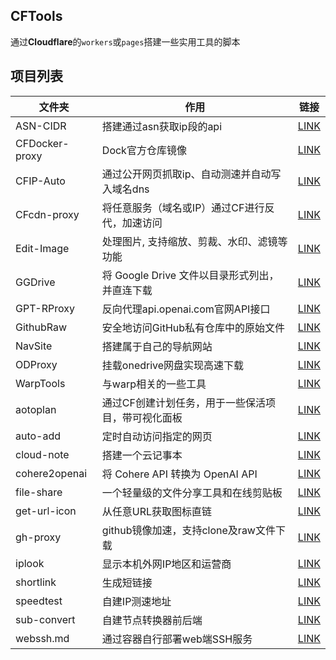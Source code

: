 ## CFTools
通过**Cloudflare**的`workers`或`pages`搭建一些实用工具的脚本

## 项目列表
| 文件夹 | 作用 | 链接 |
| ------ | ----- | ----- |
| ASN-CIDR | 搭建通过asn获取ip段的api | [LINK](https://github.com/JeleonX/CFTools/tree/main/ASN-CIDR) |
| CFDocker-proxy | Dock官方仓库镜像 | [LINK](https://github.com/JeleonX/CFTools/tree/main/CFDocker-proxy) |
| CFIP-Auto | 通过公开网页抓取ip、自动测速并自动写入域名dns | [LINK](https://github.com/JeleonX/CFTools/tree/main/CFIP-Auto) |
| CFcdn-proxy | 将任意服务（域名或IP）通过CF进行反代，加速访问 | [LINK](https://github.com/JeleonX/CFTools/tree/main/CFcdn-proxy) |
| Edit-Image | 处理图片, 支持缩放、剪裁、水印、滤镜等功能 | [LINK](https://github.com/JeleonX/CFTools/tree/main/Edit-Image) |
| GGDrive | 将 Google Drive 文件以目录形式列出，并直连下载 | [LINK](https://github.com/JeleonX/CFTools/tree/main/GGDrive) |
| GPT-RProxy | 反向代理api.openai.com官网API接口 | [LINK](https://github.com/JeleonX/CFTools/tree/main/GPT-RProxy) |
| GithubRaw | 安全地访问GitHub私有仓库中的原始文件 | [LINK](https://github.com/JeleonX/CFTools/tree/main/GithubRaw) |
| NavSite | 搭建属于自己的导航网站 | [LINK](https://github.com/JeleonX/CFTools/tree/main/NavSite) |
| ODProxy | 挂载onedrive网盘实现高速下载 | [LINK](https://github.com/JeleonX/CFTools/tree/main/ODProxy) |
| WarpTools | 与warp相关的一些工具 | [LINK](https://github.com/JeleonX/CFTools/tree/main/WarpTools) |
| aotoplan | 通过CF创建计划任务，用于一些保活项目，带可视化面板 | [LINK](https://github.com/JeleonX/CFTools/tree/main/aotoplan) |
| auto-add | 定时自动访问指定的网页 | [LINK](https://github.com/JeleonX/CFTools/tree/main/auto-add) |
| cloud-note | 搭建一个云记事本 | [LINK](https://github.com/JeleonX/CFTools/tree/main/cloud-note) |
| cohere2openai | 将 Cohere API 转换为 OpenAI API | [LINK](https://github.com/JeleonX/CFTools/tree/main/cohere2openai) |
| file-share | 一个轻量级的文件分享工具和在线剪贴板 | [LINK](https://github.com/JeleonX/CFTools/tree/main/file-share) |
| get-url-icon | 从任意URL获取图标直链 | [LINK](https://github.com/JeleonX/CFTools/tree/main/get-url-icon) |
| gh-proxy | github镜像加速，支持clone及raw文件下载 | [LINK](https://github.com/JeleonX/CFTools/tree/main/gh-proxy) |
| iplook | 显示本机外网IP地区和运营商 | [LINK](https://github.com/JeleonX/CFTools/tree/main/iplook) |
| shortlink | 生成短链接 | [LINK](https://github.com/JeleonX/CFTools/tree/main/shortlink) |
| speedtest | 自建IP测速地址 | [LINK](https://github.com/JeleonX/CFTools/tree/main/speedtest) |
| sub-convert | 自建节点转换器前后端 | [LINK](https://github.com/JeleonX/CFTools/tree/main/sub-convert) |
| webssh.md | 通过容器自行部署web端SSH服务 | [LINK](https://github.com/JeleonX/CFTools/blob/main/webssh.md) |
